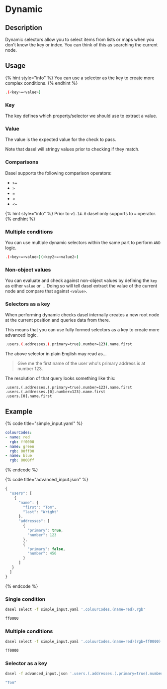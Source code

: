# Dynamic

## Description

Dynamic selectors allow you to select items from lists or maps when you don't know the key or index. You can think of this as searching the current node.

## Usage

{% hint style="info" %}
You can use a selector as the key to create more complex conditions.
{% endhint %}

```bash
.(<key>=<value>)
```

### Key

The key defines which property/selector we should use to extract a value.

### Value

The value is the expected value for the check to pass.

Note that dasel will stringy values prior to checking if they match.

### Comparisons

Dasel supports the following comparison operators:

* `>=`
* `>`
* `=`
* `<`
* `<=`

{% hint style="info" %}
Prior to `v1.14.0` dasel only supports to `=` operator.
{% endhint %}

### Multiple conditions

You can use multiple dynamic selectors within the same part to perform `AND` logic.

```bash
.(<key>=<value>)(<key2>=<value2>)
```

### Non-object values

You can evaluate and check against non-object values by defining the `key` as either `value` or `.`. Doing so will tell dasel extract the value of the current node and compare that against `<value>`.

### Selectors as a key

When performing dynamic checks dasel internally creates a new root node at the current position and queries data from there.

This means that you can use fully formed selectors as a key to create more advanced logic.

```bash
.users.(.addresses.(.primary=true).number=123).name.first
```

The above selector in plain English may read as...

> Give me the first name of the user who's primary address is at number 123.

The resolution of that query looks something like this:

```text
.users.(.addresses.(.primary=true).number=123).name.first
.users.(.addresses.[0].number=123).name.first
.users.[0].name.first
```

## Example

{% code title="simple\_input.yaml" %}
```yaml
colourCodes:
- name: red
  rgb: ff0000
- name: green
  rgb: 00ff00
- name: blue
  rgb: 0000ff
```
{% endcode %}

{% code title="advanced\_input.json" %}
```javascript
{
  "users": [
    {
      "name": {
        "first": "Tom",
        "last": "Wright"
      },
      "addresses": [
        {
          "primary": true,
          "number": 123
        },
        {
          "primary": false,
          "number": 456
        }
      ]
   }
  ]
}
```
{% endcode %}

### Single condition

```bash
dasel select -f simple_input.yaml '.colourCodes.(name=red).rgb'

ff0000
```

### Multiple conditions

```bash
dasel select -f simple_input.yaml '.colourCodes.(name=red)(rgb=ff0000).rgb'

ff0000
```

### Selector as a key

```bash
dasel -f advanced_input.json '.users.(.addresses.(.primary=true).number=123).name.first'

"Tom"
```


